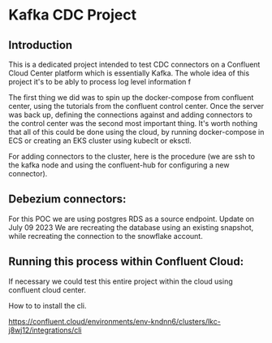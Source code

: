 # Kafka CDC Project

## Introduction

This is a dedicated project intended to test CDC connectors on a Confluent Cloud Center platform which is essentially Kafka. The whole idea of this project it's to be ably to process log level information f


The first thing we did was to spin up the docker-compose from confluent center, using the tutorials from the confluent control center.
Once the server was back up, defining the connections against and adding connectors to the control center was the second most important thing. It's worth nothing that all of this could be done using the cloud, by running docker-compose in ECS or creating an EKS cluster using kubeclt or eksctl.

For adding connectors to the cluster, here is the procedure (we are ssh to the kafka node and using the confluent-hub for configuring a new connector).

## Debezium connectors:

For this POC we are using postgres RDS as a source endpoint.
Update on July 09 2023
We are recreating the database using an existing snapshot, while recreating the connection to the snowflake account.

## Running this process within Confluent Cloud:

If necessary we could test this entire project within the cloud using confluent cloud center.

How to to install the cli.

https://confluent.cloud/environments/env-kndnn6/clusters/lkc-j8wj12/integrations/cli


